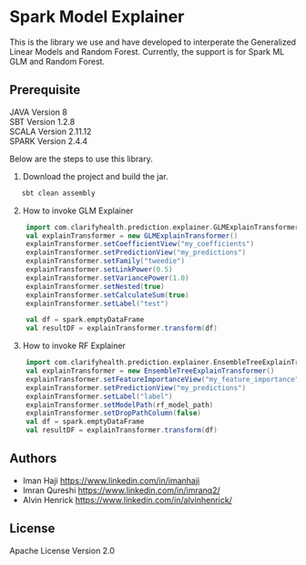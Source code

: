 # Spark Model Explainer

This is the library we use and have developed to interperate the Generalized Linear Models and Random Forest.
Currently, the support is for Spark ML GLM and Random Forest.

## Prerequisite
JAVA Version 8  
SBT Version 1.2.8  
SCALA Version 2.11.12  
SPARK Version 2.4.4


Below are the steps to use this library.

1. Download the project and build the jar.
```sbt
   sbt clean assembly
```

2. How to invoke GLM Explainer
```scala
    import com.clarifyhealth.prediction.explainer.GLMExplainTransformer
    val explainTransformer = new GLMExplainTransformer()
    explainTransformer.setCoefficientView("my_coefficients")
    explainTransformer.setPredictionView("my_predictions")
    explainTransformer.setFamily("tweedie")
    explainTransformer.setLinkPower(0.5)
    explainTransformer.setVariancePower(1.0)
    explainTransformer.setNested(true)
    explainTransformer.setCalculateSum(true)
    explainTransformer.setLabel("test")

    val df = spark.emptyDataFrame
    val resultDF = explainTransformer.transform(df)
```

3. How to invoke RF Explainer
```scala
    import com.clarifyhealth.prediction.explainer.EnsembleTreeExplainTransformer
    val explainTransformer = new EnsembleTreeExplainTransformer()
    explainTransformer.setFeatureImportanceView("my_feature_importance")
    explainTransformer.setPredictionView("my_predictions")
    explainTransformer.setLabel("label")
    explainTransformer.setModelPath(rf_model_path)
    explainTransformer.setDropPathColumn(false)
    val df = spark.emptyDataFrame
    val resultDF = explainTransformer.transform(df)
```

## Authors
* Iman Haji <https://www.linkedin.com/in/imanhaji>
* Imran Qureshi <https://www.linkedin.com/in/imranq2/>
* Alvin Henrick <https://www.linkedin.com/in/alvinhenrick/>

## License
Apache License Version 2.0 


